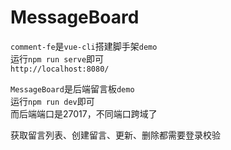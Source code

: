 # MessageBoard
`comment-fe`是`vue-cli`搭建脚手架`demo`<br>
运行`npm run serve`即可<br>
`http://localhost:8080/`<br>

`MessageBoard`是后端留言板`demo`<br>
运行`npm run dev`即可<br>
而后端端口是27017，不同端口跨域了<br>

获取留言列表、创建留言、更新、删除都需要登录校验